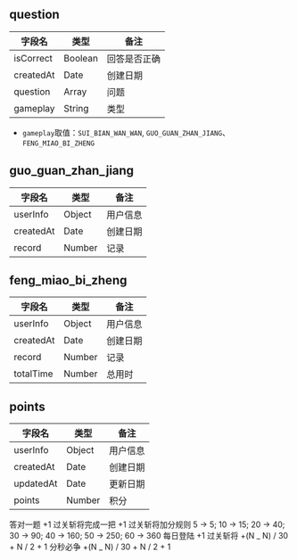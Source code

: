 ## question

| 字段名    | 类型    | 备注         |
| --------- | ------- | ------------ |
| isCorrect | Boolean | 回答是否正确 |
| createdAt | Date    | 创建日期     |
| question  | Array   | 问题         |
| gameplay  | String  | 类型         |

- `gameplay`取值：`SUI_BIAN_WAN_WAN`, `GUO_GUAN_ZHAN_JIANG`、`FENG_MIAO_BI_ZHENG`

## guo_guan_zhan_jiang

| 字段名    | 类型   | 备注     |
| --------- | ------ | -------- |
| userInfo  | Object | 用户信息 |
| createdAt | Date   | 创建日期 |
| record    | Number | 记录     |

## feng_miao_bi_zheng

| 字段名    | 类型   | 备注     |
| --------- | ------ | -------- |
| userInfo  | Object | 用户信息 |
| createdAt | Date   | 创建日期 |
| record    | Number | 记录     |
| totalTime | Number | 总用时   |

## points

| 字段名    | 类型   | 备注     |
| --------- | ------ | -------- |
| userInfo  | Object | 用户信息 |
| createdAt | Date   | 创建日期 |
| updatedAt | Date   | 更新日期 |
| points    | Number | 积分     |

答对一题 +1
过关斩将完成一把 +1
过关斩将加分规则 5 -> 5; 10 -> 15; 20 -> 40; 30 -> 90; 40 -> 160; 50 -> 250; 60 -> 360
每日登陆 +1
过关斩将 +(N _ N) / 30 + N / 2 + 1
分秒必争 +(N _ N) / 30 + N / 2 + 1
